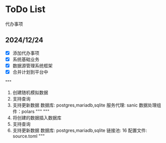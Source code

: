 # ToDo List

代办事项


## 2024/12/24

- [x] 添加代办事项
- [x] 系统基础业务
- [x] 数据源管理系统框架
- [x] 合并计划到平台中

"""
1. 创建随机模拟数据
2. 支持查询
3. 支持更新数据
数据库: postgres,mariadb,sqlite
服务代理: sanic
数据处理组件：polars
"""
"""
1. 将创建的数据插入数据库
2. 支持查询
3. 支持更新数据
数据库: postgres,mariadb,sqlite
链接池: 16
配置文件: source.toml
"""